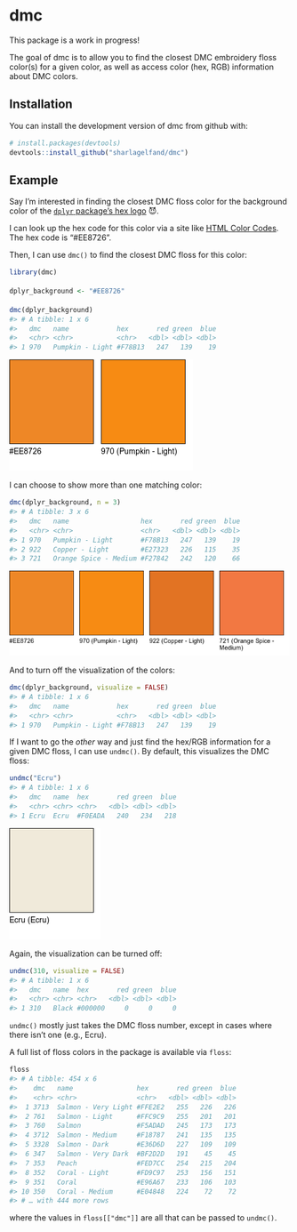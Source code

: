 
<!-- README.md is generated from README.Rmd. Please edit that file -->

# dmc

<!-- badges: start -->

<!-- [![Travis build status](https://travis-ci.org/sharlagelfand/dmc.svg?branch=master)](https://travis-ci.org/sharlagelfand/dmc) -->

<!-- [![Codecov test coverage](https://codecov.io/gh/sharlagelfand/dmc/branch/master/graph/badge.svg)](https://codecov.io/gh/sharlagelfand/dmc?branch=master) -->

<!-- badges: end -->

This package is a work in progress\!

The goal of dmc is to allow you to find the closest DMC embroidery floss
color(s) for a given color, as well as access color (hex, RGB)
information about DMC colors.

## Installation

You can install the development version of dmc from github with:

``` r
# install.packages(devtools)
devtools::install_github("sharlagelfand/dmc")
```

## Example

Say I’m interested in finding the closest DMC floss color for the
background color of the [`dplyr` package’s hex
logo](https://github.com/tidyverse/dplyr/blob/master/man/figures/logo.png)
😈.

I can look up the hex code for this color via a site like [HTML Color
Codes](https://html-color-codes.info/colors-from-image/). The hex code
is “\#EE8726”.

Then, I can use `dmc()` to find the closest DMC floss for this color:

``` r
library(dmc)

dplyr_background <- "#EE8726"

dmc(dplyr_background)
#> # A tibble: 1 x 6
#>   dmc   name            hex       red green  blue
#>   <chr> <chr>           <chr>   <dbl> <dbl> <dbl>
#> 1 970   Pumpkin - Light #F78B13   247   139    19
```

![](man/figures/README-dmc-dplyr-1.png)<!-- -->

I can choose to show more than one matching color:

``` r
dmc(dplyr_background, n = 3)
#> # A tibble: 3 x 6
#>   dmc   name                  hex       red green  blue
#>   <chr> <chr>                 <chr>   <dbl> <dbl> <dbl>
#> 1 970   Pumpkin - Light       #F78B13   247   139    19
#> 2 922   Copper - Light        #E27323   226   115    35
#> 3 721   Orange Spice - Medium #F27842   242   120    66
```

![](man/figures/README-dmc-dplyr-3-1.png)<!-- -->

And to turn off the visualization of the colors:

``` r
dmc(dplyr_background, visualize = FALSE)
#> # A tibble: 1 x 6
#>   dmc   name            hex       red green  blue
#>   <chr> <chr>           <chr>   <dbl> <dbl> <dbl>
#> 1 970   Pumpkin - Light #F78B13   247   139    19
```

If I want to go the *other* way and just find the hex/RGB information
for a given DMC floss, I can use `undmc()`. By default, this visualizes
the DMC floss:

``` r
undmc("Ecru")
#> # A tibble: 1 x 6
#>   dmc   name  hex       red green  blue
#>   <chr> <chr> <chr>   <dbl> <dbl> <dbl>
#> 1 Ecru  Ecru  #F0EADA   240   234   218
```

![](man/figures/README-undmc-1.png)<!-- -->

Again, the visualization can be turned off:

``` r
undmc(310, visualize = FALSE)
#> # A tibble: 1 x 6
#>   dmc   name  hex       red green  blue
#>   <chr> <chr> <chr>   <dbl> <dbl> <dbl>
#> 1 310   Black #000000     0     0     0
```

`undmc()` mostly just takes the DMC floss number, except in cases where
there isn’t one (e.g., Ecru).

A full list of floss colors in the package is available via `floss`:

``` r
floss
#> # A tibble: 454 x 6
#>    dmc   name                hex       red green  blue
#>    <chr> <chr>               <chr>   <dbl> <dbl> <dbl>
#>  1 3713  Salmon - Very Light #FFE2E2   255   226   226
#>  2 761   Salmon - Light      #FFC9C9   255   201   201
#>  3 760   Salmon              #F5ADAD   245   173   173
#>  4 3712  Salmon - Medium     #F18787   241   135   135
#>  5 3328  Salmon - Dark       #E36D6D   227   109   109
#>  6 347   Salmon - Very Dark  #BF2D2D   191    45    45
#>  7 353   Peach               #FED7CC   254   215   204
#>  8 352   Coral - Light       #FD9C97   253   156   151
#>  9 351   Coral               #E96A67   233   106   103
#> 10 350   Coral - Medium      #E04848   224    72    72
#> # … with 444 more rows
```

where the values in `floss[["dmc"]]` are all that can be passed to
`undmc()`.
